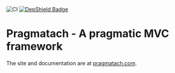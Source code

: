 ![CI](https://github.com/teverett/Pragmatach/workflows/CI/badge.svg)
[![DepShield Badge](https://depshield.sonatype.org/badges/teverett/Pragmatach/depshield.svg)](https://depshield.github.io)

Pragmatach - A pragmatic MVC framework
==========

The site and documentation are at [pragmatach.com](http://www.pragmatach.com/).
